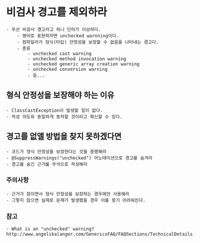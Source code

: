 # 비검사 경고를 제외하라
    - 우선 비검사 경고라고 하니 단어가 이상하다.
        - 영어로 표현하자면 unchecked warnning이다.
        - 컴파일러가 형식(타입) 안정성을 보장할 수 없음을 나타내는 경고다.
        - 종류 
            - unchecked cast warning
            - unchecked method invocation warning
            - unchecked generic array creation warning
            - unchecked conversion warning
            - 등...

## 형식 안정성을 보장해야 하는 이유
    - ClassCastException이 발생할 일이 없다.
    - 작성 의도와 동일하게 동작할 것이라고 확신할 수 있다.

## 경고를 없앨 방법을 찾지 못하겠다면
    - 코드가 형식 안정성을 보장한다는 것을 증명해라
    - @SuppressWarnings("unchecked") 어노테이션으로 경고를 숨겨라
    - 경고를 숨긴 근거를 주석으로 작성해라

### 주의사항
    - 근거가 참이면서 형식 안정성을 보장하는 경우에만 사용해라
    - 그렇지 않으면 실제로 문제가 발생했을 경우 이를 찾기 어려워진다.


### 참고
    - What is an "unchecked" warning?  http://www.angelikalanger.com/GenericsFAQ/FAQSections/TechnicalDetails.html#FAQ001
